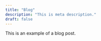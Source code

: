 ```yaml
---
title: "Blog"
description: "This is meta description."
draft: false
---
```


This is an example of a blog post.
